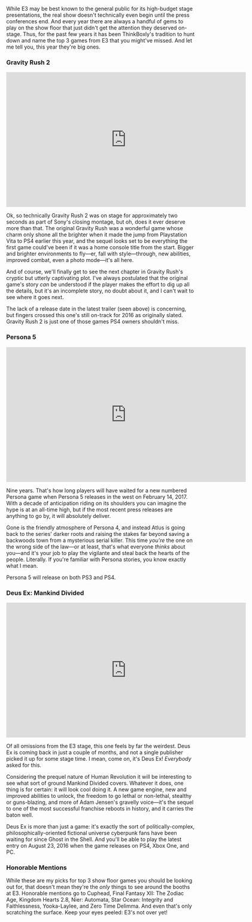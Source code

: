 <!--t Top 3 E3 2016 Show Floor Games not on Stage t-->
<!--tag 2016,archive,features,thinkboxly tag-->
<!--image /content/images/top-3-e3-2016-show-floor-games/Gravity-Rush-2_2016_06-13-16_0105B15D-1024x576.jpg image-->
  
While E3 may be best known to the general public for its high-budget stage presentations, the real show doesn't technically even begin until the press conferences end. And every year there are always a handful of gems to play on the show floor that just didn't get the attention they deserved on-stage. Thus, for the past few years it has been ThinkBoxly's tradition to hunt down and name the top 3 games from E3 that you might've missed. And let me tell you, this year they're big ones.  
  

### Gravity Rush 2

<iframe width="640" height="360" src="https://www.youtube.com/embed/OAXNQveHsG0" frameborder="0" allowfullscreen></iframe>

  
  
Ok, so technically Gravity Rush 2 was on stage for approximately two seconds as part of Sony's closing montage, but oh, does it ever deserve more than that. The original Gravity Rush was a wonderful game whose charm only shone all the brighter when it made the jump from Playstation Vita to PS4 earlier this year, and the sequel looks set to be everything the first game could've been if it was a home console title from the start. Bigger and brighter environments to fly—er, fall with style—through, new abilities, improved combat, even a photo mode—it's all here.  
  
And of course, we'll finally get to see the next chapter in Gravity Rush's cryptic but utterly captivating plot. I've always postulated that the original game's story _can_ be understood if the player makes the effort to dig up all the details, but it's an incomplete story, no doubt about it, and I can't wait to see where it goes next.  
  
The lack of a release date in the latest trailer (seen above) is concerning, but fingers crossed this one's still on-track for 2016 as originally slated. Gravity Rush 2 is just one of those games PS4 owners shouldn't miss.  
  

### Persona 5

<iframe width="640" height="360" src="https://www.youtube.com/embed/Xtw4W0H7SbE" frameborder="0" allowfullscreen></iframe>

  
  
Nine years. That's how long players will have waited for a new numbered Persona game when Persona 5 releases in the west on February 14, 2017. With a decade of anticipation riding on its shoulders you can imagine the hype is at an all-time high, but if the most recent press releases are anything to go by, it will absolutely deliver.  
  
Gone is the friendly atmosphere of Persona 4, and instead Atlus is going back to the series' darker roots and raising the stakes far beyond saving a backwoods town from a mysterious serial killer. This time _you're_ the one on the wrong side of the law—or at least, that's what everyone _thinks_ about you—and it's your job to play the vigilante and steal back the hearts of the people. Literally. If you're familiar with Persona stories, you know exactly what I mean.  
  
Persona 5 will release on both PS3 and PS4. 
  

### Deus Ex: Mankind Divided

<iframe width="640" height="360" src="https://www.youtube.com/embed/1XOLX3Dbgqw" frameborder="0" allowfullscreen></iframe>

  
  
Of all omissions from the E3 stage, this one feels by far the weirdest. Deus Ex is coming back in just a couple of months, and not a single publisher picked it up for some stage time. I mean, come on, it's Deus Ex! _Everybody_ asked for this.  
  
Considering the prequel nature of Human Revolution it will be interesting to see what sort of ground Mankind Divided covers. Whatever it does, one thing is for certain: it will look cool doing it. A new game engine, new and improved abilities to unlock, the freedom to go lethal or non-lethal, stealthy or guns-blazing, and more of Adam Jensen's gravelly voice—it's the sequel to one of the most successful franchise reboots in history, and it carries the baton well.  
  
Deus Ex is more than just a game: it's exactly the sort of politically-complex, philosophically-oriented fictional universe cyberpunk fans have been waiting for since Ghost in the Shell. And you'll be able to play the latest entry on August 23, 2016 when the game releases on PS4, Xbox One, and PC.  
  

### Honorable Mentions

While these are my picks for top 3 show floor games you should be looking out for, that doesn't mean they're the _only_ things to see around the booths at E3. Honorable mentions go to Cuphead, Final Fantasy XII: The Zodiac Age, Kingdom Hearts 2.8, Nier: Automata, Star Ocean: Integrity and Faithlessness, Yooka-Laylee, and Zero Time Delimma. And even that's only scratching the surface. Keep your eyes peeled: E3's not over yet!
